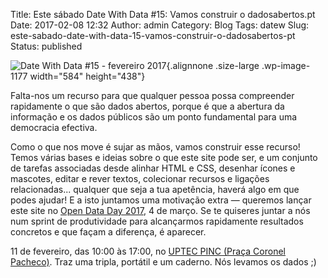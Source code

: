 Title: Este sábado Date With Data #15: Vamos construir o dadosabertos.pt
Date: 2017-02-08 12:32
Author: admin
Category: Blog
Tags: datew
Slug: este-sabado-date-with-data-15-vamos-construir-o-dadosabertos-pt
Status: published

![Date With Data \#15 - fevereiro 2017](http://www.transparenciahackday.org/wp-content/uploads/2017/02/dwd-fevereiro2017-2.png){.alignnone .size-large .wp-image-1177 width="584" height="438"}

Falta-nos um recurso para que qualquer pessoa possa compreender rapidamente o que são dados abertos, porque é que a abertura da informação e os dados públicos são um ponto fundamental para uma democracia efectiva.

Como o que nos move é sujar as mãos, vamos construir esse recurso! Temos várias bases e ideias sobre o que este site pode ser, e um conjunto de tarefas associadas desde alinhar HTML e CSS, desenhar ícones e mascotes, editar e rever textos, colecionar recursos e ligações relacionadas... qualquer que seja a tua apetência, haverá algo em que podes ajudar! E a isto juntamos uma motivação extra — queremos lançar este site no [Open Data Day 2017](http://opendataday.org/), 4 de março. Se te quiseres juntar a nós num sprint de produtividade para alcançarmos rapidamente resultados concretos e que façam a diferença, é aparecer.

11 de fevereiro, das 10:00 às 17:00, no [UPTEC PINC (Praça Coronel Pacheco)](http://www.openstreetmap.org/?mlat=41.15137&mlon=-8.61555#map=19/41.15138/-8.61555). Traz uma tripla, portátil e um caderno. Nós levamos os dados ;)
